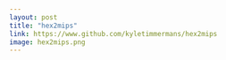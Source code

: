 ```yaml
---
layout: post
title: "hex2mips"
link: https://www.github.com/kyletimmermans/hex2mips
image: hex2mips.png
---
```

